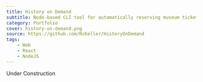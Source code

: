 ```yaml
---
title: History on Demand
subtitle: Node-based CLI tool for automatically reserving museum tickets
category: Portfolio
cover: history-on-demand.png
source: https://github.com/RcKeller/HistoryOnDemand
tags:
    - Web
    - React
    - NodeJS
---
```


Under Construction
